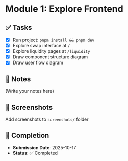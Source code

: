 # Module 1: Explore Frontend

## ✅ Tasks

- [x] Run project: `pnpm install && pnpm dev`
- [x] Explore swap interface at `/`
- [x] Explore liquidity pages at `/liquidity`
- [x] Draw component structure diagram
- [x] Draw user flow diagram

## 📝 Notes

(Write your notes here)

## 📸 Screenshots

Add screenshots to `screenshots/` folder

## 📅 Completion

- **Submission Date**: 2025-10-17
- **Status**: ✅ Completed

